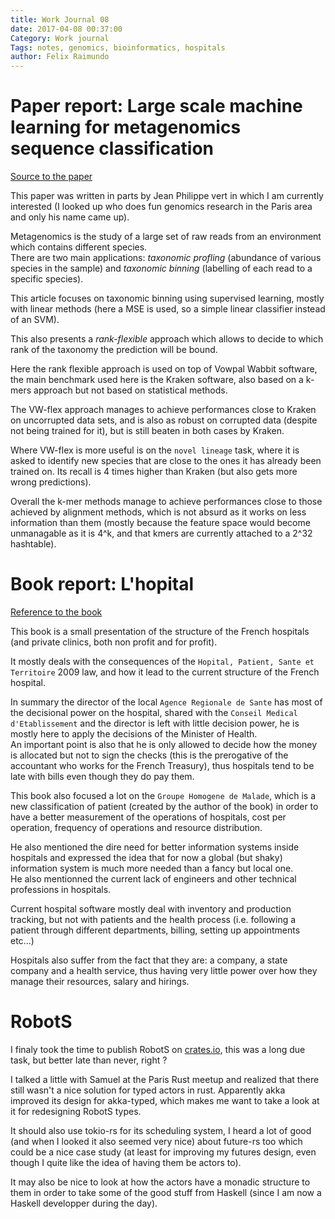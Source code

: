 ```yaml
---
title: Work Journal 08
date: 2017-04-08 00:37:00
Category: Work journal
Tags: notes, genomics, bioinformatics, hospitals
author: Felix Raimundo
---
```


# Paper report: Large scale machine learning for metagenomics sequence classification

[Source to the paper](https://academic.oup.com/bioinformatics/article-lookup/doi/10.1093/bioinformatics/btv683)

This paper was written in parts by Jean Philippe vert in which I am currently
interested (I looked up who does fun genomics research in the Paris area and
only his name came up).

Metagenomics is the study of a large set of raw reads from an environment
which contains different species.  
There are two main applications: *taxonomic profling* (abundance of various
species in the sample) and *taxonomic binning* (labelling of each read to a
specific species).

This article focuses on taxonomic binning using supervised learning, mostly
with linear methods (here a MSE is used, so a simple linear classifier instead
of an SVM).

This also presents a *rank-flexible* approach which allows to decide to
which rank of the taxonomy the prediction will be bound.

Here the rank flexible approach is used on top of Vowpal Wabbit software, the
main benchmark used here is the Kraken software, also based on a k-mers approach
but not based on statistical methods.

The VW-flex approach manages to achieve performances close to Kraken on
uncorrupted data sets, and is also as robust on corrupted data (despite not
being trained for it), but is still beaten in both cases by Kraken.

Where VW-flex is more useful is on the `novel lineage` task, where it is
asked to identify new species that are close to the ones it has already been
trained on. Its recall is 4 times higher than Kraken (but also gets more
wrong predictions).

Overall the k-mer methods manage to achieve performances close to those
achieved by alignment methods, which is not absurd as it works on less information
than them (mostly because the feature space would become unmanagable as it is
4^k, and that kmers are currently attached to a 2^32 hashtable).

# Book report: L'hopital

[Reference to the book](https://www.puf.com/content/L_h%C3%B4pital)

This book is a small presentation of the structure of the French hospitals
(and private clinics, both non profit and for profit).

It mostly deals with the consequences of the `Hopital, Patient, Sante et Territoire`
2009 law, and how it lead to the current structure of the French hospital.

In summary the director of the local `Agence Regionale de Sante` has most of the
decisional power on the hospital, shared with the `Conseil Medical d'Etablissement`
and the director is left with little decision power, he is mostly here to apply
the decisions of the Minister of Health.  
An important point is also that he is only allowed to decide how the money
is allocated but not to sign the checks (this is the prerogative of the accountant
who works for the French Treasury), thus hospitals tend to be late with bills
even though they do pay them.

This book also focused a lot on the `Groupe Homogene de Malade`, which is a new
classification of patient (created by the author of the book) in order to have
a better measurement of the operations of hospitals, cost per operation,
frequency of operations and resource distribution.

He  also mentioned the dire need for better information systems inside hospitals
and expressed the idea that for now a global (but shaky) information system
is much more needed than a fancy but local one.  
He also mentionned the current lack of engineers and other technical professions
in hospitals.

Current hospital software mostly deal with inventory and production tracking,
but not with patients and the health process (i.e. following a patient through
different departments, billing, setting up appointments etc...)

Hospitals also suffer from the fact that they are: a company, a state company
and a health service, thus having very little power over how they manage their
resources, salary and hirings.

# RobotS

I finaly took the time to publish RobotS on [crates.io](https://crates.io/crates/RobotS),
this was a long due task, but better late than never, right ?

I talked a little with Samuel at the Paris Rust meetup and realized that there
still wasn't a nice solution for typed actors in rust. Apparently akka improved
its design for akka-typed, which makes me want to take a look at it for
redesigning RobotS types.

It should also use tokio-rs for its scheduling system, I heard a lot of
good (and when I looked it also seemed very nice) about future-rs too which
could be a nice case study (at least for improving my futures design, even
though I quite like the idea of having them be actors to).

It may also be nice to look at how the actors have a monadic structure to them
in order to take some of the good stuff from Haskell (since I am now a Haskell
developper during the day).

